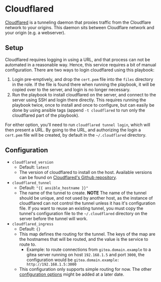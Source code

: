 # Cloudflared

[Cloudflared](https://github.com/cloudflare/cloudflared) is a tunneling daemon that proxies traffic from the Cloudflare network to your origins. This daemon sits between Cloudflare network and your origin (e.g. a webserver).

## Setup

Cloudflared requires logging in using a URL, and that process can not be automated in a reasonable way. Hence, this service requires a bit of manual configuration.
There are two ways to login cloudflared using this playbook:
1. Login pre-emptively, and drop the `cert.pem` file into the `files` directory in the role. If the file is found there when running the playbook, it will be copied over to the server, and login is no longer necessary.
2. Run the playbook to install cloudflared on the server, and connect to the server using SSH and login there directly. This requires running the playbook twice, once to install and once to configure, but can easily be done by using ansible tags (append `-t cloudflared` to run only the cloudflared part of the playbook).

For either option, you'll need to run `cloudflared tunnel login`, which will then present a URL. By going to the URL, and authorizing the login a `cert.pem` file will be created, by default in the `~/.cloudflared` directory.

## Configuration

- `cloudflared_version`
    - Default: `latest`
    - The version of cloudflared to install on the host. Available versions can be found on [Cloudflared's Github repository](https://github.com/cloudflare/cloudflared/releases).
- `cloudflared_tunnel`
    - Default: `"{{ ansible_hostname }}"`
    - The name of the tunnel to create. **NOTE** The name of the tunnel should be unique, and not used by another host, as the instance of cloudflared can not control the tunnel unless it has it's configuration file. If you want to reuse an existing tunnel, you must copy the tunnel's configuration file to the `~/.cloudflared` directory on the server before the tunnel will work.
- `cloudflared_ingress`
    - Default: `{}`
    - This map defines the routing for the tunnel. The keys of the map are the hostnames that will be routed, and the value is the service to route to.
        - Example: to route connections from `gitea.domain.example` to a gitea server running on host `192.168.1.5` and port `3000`, the configuration would be `gitea.domain.example: http://192.168.1.5:3000`
    - This configuration only supports simple routing for now. The other [configuration options](https://developers.cloudflare.com/cloudflare-one/connections/connect-apps/install-and-setup/tunnel-guide/local/local-management/ingress/) might be added at a later date.
